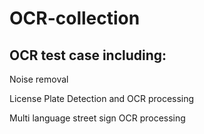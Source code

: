 # OCR-collection
## OCR test case including:

Noise removal 

License Plate Detection and OCR processing

Multi language street sign OCR processing
